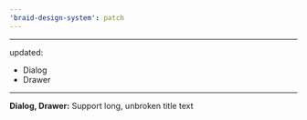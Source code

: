 ```yaml
---
'braid-design-system': patch
---
```


---
updated:
  - Dialog
  - Drawer
---

**Dialog, Drawer:** Support long, unbroken title text
